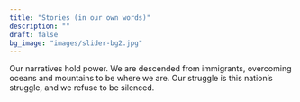 ```yaml
---
title: "Stories (in our own words)"
description: ""
draft: false
bg_image: "images/slider-bg2.jpg"
---
```


Our narratives hold power. We are descended from immigrants, overcoming oceans and mountains to be where we are. Our struggle is this nation’s struggle, and we refuse to be silenced.